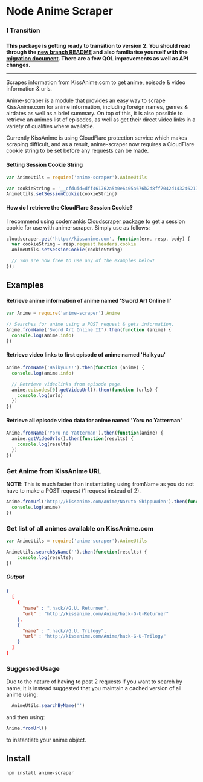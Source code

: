 Node Anime Scraper
===================

### :heavy_exclamation_mark: Transition
**This package is getting ready to transition to version 2. You should read through the [new branch README](https://github.com/roflmuffin/node-anime-scraper/tree/v2) and also familiarise yourself with the [migration document](https://github.com/roflmuffin/node-anime-scraper/blob/v2/MIGRATION.md). There are a few QOL improvements as well as API changes.**

***

Scrapes information from KissAnime.com to get anime, episode &amp; video information &amp; urls.

Anime-scraper is a module that provides an easy way to scrape KissAnime.com for anime information, including foreign names, genres & airdates as well as a brief summary.
On top of this, it is also possible to retrieve an animes list of episodes, as well as get their direct video links in a variety of qualities where available.

Currently KissAnime is using CloudFlare protection service which makes scraping difficult,
and as a result, anime-scraper now requires a CloudFlare cookie string to be set before
any requests can be made.

#### Setting Session Cookie String
```js
var AnimeUtils = require('anime-scraper').AnimeUtils

var cookieString = '__cfduid=dff461762a5b0e6405a676b2d8ff7042d1432462170; cf_clearance=2ae261418c356fecf3c7535cf9d30df2b7604bc5-1432462177-604800'
AnimeUtils.setSessionCookie(cookieString)
```

#### How do I retrieve the CloudFlare Session Cookie?
I recommend using codemankis [Cloudscraper package](https://github.com/codemanki/cloudscraper)
to get a session cookie for use with anime-scraper. Simply use as follows:

```js
cloudscraper.get('http://kissanime.com', function(err, resp, body) {
  var cookieString = resp.request.headers.cookie
  AnimeUtils.setSessionCookie(cookieString)

  // You are now free to use any of the examples below!
});
```

## Examples

#### Retrieve anime information of anime named 'Sword Art Online II'
```js
var Anime = require('anime-scraper').Anime

// Searches for anime using a POST request & gets information.
Anime.fromName('Sword Art Online II').then(function (anime) {
  console.log(anime.info)  
})
```

#### Retrieve video links to first episode of anime named 'Haikyuu'
```js
Anime.fromName('Haikyuu!!').then(function (anime) {
  console.log(anime.info)

  // Retrieve videolinks from episode page.
  anime.episodes[0].getVideoUrl().then(function (urls) {
    console.log(urls)
  })
})
```

#### Retrieve all episode video data for anime named 'Yoru no Yatterman'
```js
Anime.fromName('Yoru no Yatterman').then(function(anime) {
  anime.getVideoUrls().then(function(results) {
    console.log(results)
  })
})
```

### Get Anime from KissAnime URL
**NOTE**: This is much faster than instantiating using fromName as you do not have to make a POST request (1 request instead of 2).
```js
Anime.fromUrl('http://kissanime.com/Anime/Naruto-Shippuuden').then(function(anime) {
  console.log(anime)
})
```

### Get list of all animes available on KissAnime.com
```js
var AnimeUtils = require('anime-scraper').AnimeUtils

AnimeUtils.searchByName('').then(function(results) {
    console.log(results);
})
```
##### Output
```json
{
  [
    {
      "name" : ".hack//G.U. Returner",
      "url" : "http://kissanime.com/Anime/hack-G-U-Returner"
    },
    {
      "name" : ".hack//G.U. Trilogy",
      "url" : "http://kissanime.com/Anime/hack-G-U-Trilogy"
    }
  ]
}
```
### Suggested Usage
Due to the nature of having to post 2 requests if you want to search by name, it is instead suggested that you maintain a cached version of all anime using:
```js
  AnimeUtils.searchByName('')
```
and then using:
```js
Anime.fromUrl()
```
to instantiate your anime object.


## Install
```
npm install anime-scraper
```
